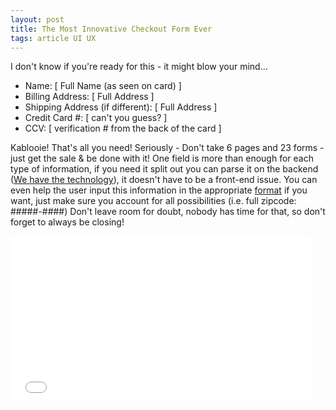 ```yaml
---
layout: post
title: The Most Innovative Checkout Form Ever
tags: article UI UX
---
```


I don't know if you're ready for this - it might blow your mind&hellip;
<!--more-->


* Name: [ Full Name (as seen on card) ]
* Billing Address: [ Full Address ]
* Shipping Address (if different): [ Full Address ]
* Credit Card #: [ can't you guess? ]
* CCV: [ verification # from the back of the card ]


Kablooie! That's all you need! Seriously - Don't take 6 pages and 23 forms - just get the sale &amp; be done with it!
One field is more than enough for each type of information, if you need it split out you can parse it on the backend ([We have the technology][1]), it doesn't have to be a front-end issue.
You can even help the user input this information in the appropriate [format][2] if you want, just make sure you account for all possibilities (i.e. full zipcode: #####-####)
Don't leave room for doubt, nobody has time for that, so don't forget to always be closing!

<iframe src="//giphy.com/embed/d2ZeJSRDqd8P4RIQ" width="480" height="265" frameBorder="0" class="giphy-embed" allowFullScreen></iframe>



[1]:http://search.cpan.org/~timb/Geo-StreetAddress-US-1.04/US.pm
[2]:http://firstopinion.github.io/formatter.js/
